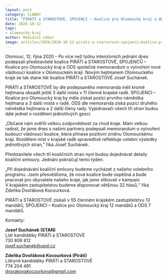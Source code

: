 ```yaml
---
layout: post
category: CLANKY
title: "PIRÁTI a STAROSTOVÉ, SPOJENCI – Koalice pro Olomoucký kraj a ODS dnes podepsali memorandum o vytvoření společné koalice v Olomouckém kraji."
date: 2020-10-12
tags: 
- olomoucký-kraj
author: Mediální odbor
image: articles/2020/2020-10-12-pirati-a-starostove-spojenci–koalice-pro-olomoucky-kraj-a-ods-dnes-podepsali-memorandum-o-vytvoreni-spolecne-koalice-v-olomouckem-kraji.jpg  #751x422 pixelu
---
```

Olomouc, 12. října 2020 - Po více než týdnu intenzivních jednání dnes podepsali představitelé koalice PIRÁTI a STAROSTOVÉ, SPOJENCŮ – Koalice pro Olomoucký kraj a ODS společné memorandum o vytvoření nové vládnoucí koalice v Olomouckém kraji. Novým hejtmanem Olomouckého kraje se tak stane lídr koalice PIRÁTI a STAROSTOVÉ Josef Suchánek.

PIRÁTI a STAROSTOVÉ by dle podepsaného memoranda měli kromě hejtmana obsadit ještě 3 další místa v 11 členné krajské radě. SPOJENCI – Koalice pro Olomoucký kraj by měla získat pozici prvního náměstka hejtmana a 3 další místa v radě. ODS dle memoranda získá pozici druhého náměstka hejtmana a 2 další členy rady. Vyjednavači všech tří stran budou dále jednat o rozdělení jednotlivých gescí. 

„Občané nám svěřili velkou zodpovědnost za chod kraje. Mám velkou radost, že jsme dnes s našimi partnery podepsali memorandum o vytvoření budoucí vládnoucí koalice, která přinese pozitivní změnu Olomouckému kraji. Rozdělení míst v krajské radě spravedlivě reflektuje volební výsledky jednotlivých stran,“ říká Josef Suchánek.   

Představitele všech tří koaličních stran nyní budou dojednávat detaily koaliční smlouvy. Jednání pokračují tento týden. 

„Při dojednávání koaliční smlouvy budeme vycházet z našeho volebního programu. Jsem přesvědčena, že nová koalice bude úspěšná a bude pracovat pro obyvatele našeho kraje, jak jsme slibovali v kampani. V krajském zastupitelstvu budeme disponovat většinou 32 hlasů,“ říká Zdeňka Dvořáková Kocourková.  

PIRÁTI a STAROSTOVÉ získali v 55 členném krajském zastupitelstvu 13 mandátů, SPOJENCI – Koalice pro Olomoucký kraj 12 mandátů a ODS 7 mandátů. 

Kontakty:

**Josef Suchánek (STAN)**  
Lídr kandidátky PIRÁTI a STAROSTOVÉ  
730 806 812  
josef.suchanek@upol.cz

**Zdeňka Dvořáková Kocourková (Piráti)**  
Lídryně kandidátky PIRÁTI a STAROSTOVÉ  
774 204 491  
dvorakovakocourkova@gmail.com